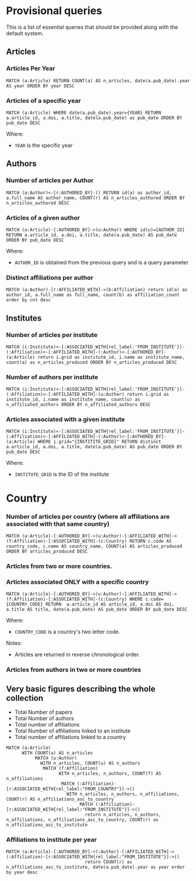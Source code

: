 # Provisional queries

This is a list of essential queries that should be provided along with the default system.

## Articles

### Articles Per Year

```
MATCH (a:Article) RETURN COUNT(a) AS n_articles, date(a.pub_date).year AS year ORDER BY year DESC
```

### Articles of a specific year

```
MATCH (a:Article) WHERE date(a.pub_date).year={YEAR} RETURN a.article_id, a.doi, a.title, date(a.pub_date) as pub_date ORDER BY pub_date DESC
```

Where:

* `YEAR` is the specific year


## Authors

### Number of articles per Author

```
MATCH (a:Author)<-[r:AUTHORED_BY]-() RETURN id(a) as author_id, a.full_name AS author_name, COUNT(r) AS n_articles_authored ORDER BY n_articles_authored DESC
```

### Articles of a given author

```
MATCH (a:Article)-[:AUTHORED_BY]->(u:Author) WHERE id(u)={AUTHOR_ID} RETURN a.article_id, a.doi, a.title, date(a.pub_date) AS pub_date ORDER BY pub_date DESC
```

Where:

* `AUTHOR_ID` is obtained from the previous query and is a query parameter

### Distinct affiliations per author

```
MATCH (a:Author)-[r:AFFILIATED_WITH]->(b:Affiliation) return id(a) as author_id, a.full_name as full_name, count(b) as affiliation_count order by cnt desc
```


## Institutes

### Number of articles per institute

```
MATCH (i:Institute)<-[:ASSOCIATED_WITH{rel_label:'FROM_INSTITUTE'}]-(:Affiliation)<-[:AFFILIATED_WITH]-(:Author)<-[:AUTHORED_BY]-(a:Article) return i.grid as institute_id, i.name as institute_name, count(a) as n_articles_produced ORDER BY n_articles_produced DESC
```

### Number of authors per institute

```
MATCH (i:Institute)<-[:ASSOCIATED_WITH{rel_label:'FROM_INSTITUTE'}]-(:Affiliation)<-[:AFFILIATED_WITH]-(u:Author) return i.grid as institute_id, i.name as institute_name, count(u) as n_affiliated_authors ORDER BY n_affiliated_authors DESC
```

### Articles associated with a given institute

```
MATCH (i:Institute)<-[:ASSOCIATED_WITH{rel_label:'FROM_INSTITUTE'}]-(:Affiliation)<-[:AFFILIATED_WITH]-(:Author)<-[:AUTHORED_BY]-(a:Article) WHERE i.grid="{INSTITITE_GRID}" RETURN distinct a.article_id, a.doi, a.title, date(a.pub_date) AS pub_date ORDER BY pub_date DESC
```

Where:

* `INSTITUTE_GRID` is the ID of the institute


# Country

### Number of articles per country (where all affiliations are associated with that same country)

```
MATCH (a:Article)-[:AUTHORED_BY]->(u:Author)-[:AFFILIATED_WITH]->(f:Affiliation)-[:ASSOCIATED_WITH]-(c:Country) RETURN c.code AS country_code, c.name AS country_name, COUNT(a) AS articles_produced ORDER BY articles_produced DESC
```

### Articles from two or more countries.


### Articles associated ONLY with a specific country

```
MATCH (a:Article)-[:AUTHORED_BY]->(u:Author)-[:AFFILIATED_WITH]->(f:Affiliation)-[:ASSOCIATED_WITH]-(c:Country) WHERE c.code={COUNTRY_CODE} RETURN  a.article_id AS article_id, a.doi AS doi, a.title AS title, date(a.pub_date) AS pub_date ORDER BY pub_date DESC
```

Where:
* `COUNTRY_CODE` is a country's two letter code.

Notes:
* Articles are returned in reverse chronological order.

### Articles from authors in two or more countries



## Very basic figures describing the whole collection

* Total Number of papers
* Total Number of authors
* Total number of affiliations
* Total Number of affiliations linked to an institute
* Total number of affiliations linked to a country

```
MATCH (a:Article) 
      WITH COUNT(a) AS n_articles
           MATCH (u:Author) 
	         WITH n_articles, COUNT(u) AS n_authors
		      MATCH (f:Affiliation) 
			        WITH n_articles, n_authors, COUNT(f) AS n_affiliations
			         MATCH (:Affiliation)-[r:ASSOCIATED_WITH{rel_label:"FROM_COUNTRY"}]->()
				       WITH n_articles, n_authors, n_affiliations, COUNT(r) AS n_affiliations_asc_to_country
				            MATCH (:Affiliation)-[r:ASSOCIATED_WITH{rel_label:"FROM_INSTITUTE"}]->()
					          return n_articles, n_authors, n_affiliations, n_affiliations_asc_to_country, COUNT(r) as n_affiliations_asc_to_institute
```

### Affiliations to institute per year
```
MATCH (a:Article)-[:AUTHORED_BY]->(:Author)-[:AFFILIATED_WITH]->(:Affiliation)-[r:ASSOCIATED_WITH{rel_label:"FROM_INSTITUTE"}]->()
					          return COUNT(r) as n_affiliations_asc_to_institute, date(a.pub_date).year as year order by year desc
```

